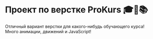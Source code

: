 # Проект по верстке ProKurs :mortar_board::triangular_ruler::books:
Отличный вариант верстки для какого-нибудь обучающего курса! Много анимации, движений и JavaScript!

